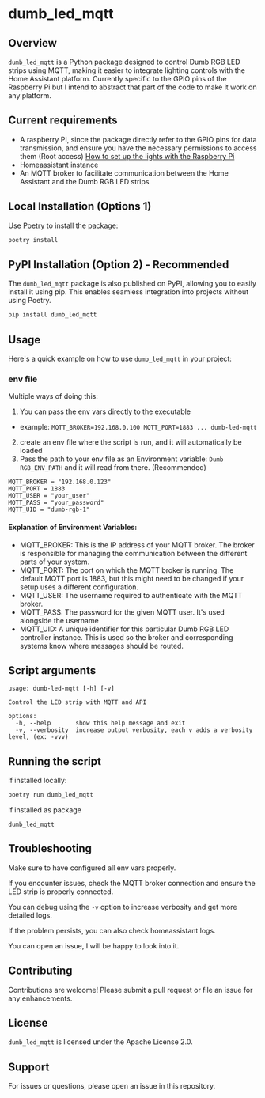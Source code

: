 # dumb_led_mqtt

## Overview
`dumb_led_mqtt` is a Python package designed to control Dumb RGB LED strips using MQTT, making it easier to integrate lighting controls with the Home Assistant platform.
Currently specific to the GPIO pins of the Raspberry Pi but I intend to abstract that part of the code to make it work on any platform.

## Current requirements
* A raspberry PI, since the package directly refer to the GPIO pins for data transmission, and ensure you have the necessary permissions to access them (Root access) [How to set up the lights with the Raspberry Pi](https://blog.morill.es/2024/12/05/christmas/raspi/)
* Homeassistant instance
* An MQTT broker to facilitate communication between the Home Assistant and the Dumb RGB LED strips

## Local Installation (Options 1)
Use [Poetry](https://python-poetry.org/) to install the package:
```bash
poetry install
```

## PyPI Installation (Option 2) - Recommended

The `dumb_led_mqtt` package is also published on PyPI, allowing you to easily install it using pip. This enables seamless integration into projects without using Poetry.

```bash
pip install dumb_led_mqtt
```

## Usage
Here's a quick example on how to use `dumb_led_mqtt` in your project:

### env file
Multiple ways of doing this:
1. You can pass the env vars directly to the executable
  * example: `MQTT_BROKER=192.168.0.100 MQTT_PORT=1883 ... dumb-led-mqtt`
2. create an env file where the script is run, and it will automatically be loaded
3. Pass the path to your env file as an Environment variable: `Dumb RGB_ENV_PATH` and it will read from there. (Recommended)

```dotenv
MQTT_BROKER = "192.168.0.123"
MQTT_PORT = 1883
MQTT_USER = "your_user"
MQTT_PASS = "your_password"
MQTT_UID = "dumb-rgb-1"
```

#### Explanation of Environment Variables:
- MQTT_BROKER: This is the IP address of your MQTT broker. The broker is responsible for
  managing the communication between the different parts of your system.
- MQTT_PORT: The port on which the MQTT broker is running. The default MQTT port is 1883,
  but this might need to be changed if your setup uses a different configuration.
- MQTT_USER: The username required to authenticate with the MQTT broker.
- MQTT_PASS: The password for the given MQTT user. It's used alongside the username
- MQTT_UID: A unique identifier for this particular Dumb RGB LED controller instance. This is
  used so the broker and corresponding systems know where messages should be routed.

## Script arguments
```
usage: dumb-led-mqtt [-h] [-v]

Control the LED strip with MQTT and API

options:
  -h, --help       show this help message and exit
  -v, --verbosity  increase output verbosity, each v adds a verbosity level, (ex: -vvv)
```


## Running the script
if installed locally:
```bash
poetry run dumb_led_mqtt
```
if installed as package
```
dumb_led_mqtt
```

## Troubleshooting
Make sure to have configured all env vars properly.

If you encounter issues, check the MQTT broker connection and ensure the LED strip is properly connected.

You can debug using the `-v` option to increase verbosity and get more detailed logs.

If the problem persists, you can also check homeassistant logs.

You can open an issue, I will be happy to look into it.

## Contributing
Contributions are welcome! Please submit a pull request or file an issue for any enhancements.

## License
`dumb_led_mqtt` is licensed under the Apache License 2.0.

## Support
For issues or questions, please open an issue in this repository.
